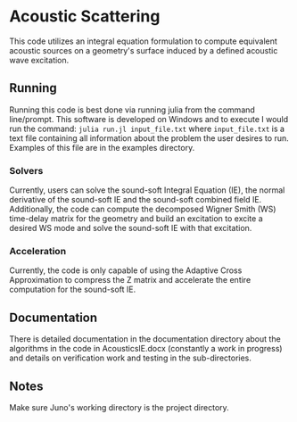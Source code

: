 # Acoustic Scattering 

This code utilizes an integral equation formulation to compute equivalent acoustic sources on a geometry's surface induced by a defined acoustic wave excitation.  

## Running

Running this code is best done via running julia from the command line/prompt.  This software is developed on Windows and to execute I would run the command: `julia run.jl input_file.txt` where `input_file.txt` is a text file containing all information about the problem the user desires to run.  Examples of this file are in the examples directory.

### Solvers

Currently, users can solve the sound-soft Integral Equation (IE), the normal derivative of the sound-soft IE and the sound-soft combined field IE.  Additionally, the code can compute the decomposed Wigner Smith (WS) time-delay matrix for the geometry and build an excitation to excite a desired WS mode and solve the sound-soft IE with that excitation.

### Acceleration

Currently, the code is only capable of using the Adaptive Cross Approximation to compress the Z matrix and accelerate the entire computation for the sound-soft IE.

## Documentation

There is detailed documentation in the documentation directory about the algorithms in the code in AcousticsIE.docx (constantly a work in progress) and details on verification work and testing in the sub-directories.

## Notes

Make sure Juno's working directory is the project directory.
